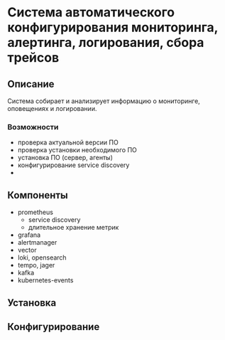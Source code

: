 # Система автоматического конфигурирования мониторинга, алертинга, логирования, сбора трейсов

## Описание

Система собирает и анализирует информацию о мониторинге, оповещениях и логировании.

### Возможности

- проверка актуальной версии ПО
- проверка установки необходимого ПО
- установка ПО (сервер, агенты)
- конфигурирование service discovery
-

## Компоненты

- prometheus
  - service discovery
  - длительное хранение метрик
- grafana
- alertmanager
- vector
- loki, opensearch
- tempo, jager
- kafka
- kubernetes-events

## Установка

## Конфигурирование
